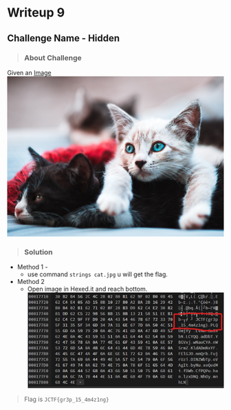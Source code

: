 # Writeup 9

## Challenge Name - Hidden

> ### About Challenge
Given an [Image](cat.jpg)
![](cat.jpg)
> ### Solution
* Method 1 - 
  * use command `strings cat.jpg` u will get the flag.
* Method 2 
  * Open image in Hexed.it and reach bottom.
    ![](1.jpg)

> Flag is `JCTF{gr3p_15_4m4z1ng}`